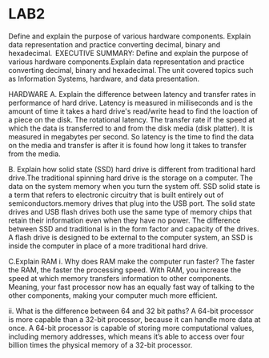# LAB2
Define and explain the purpose of various hardware components. Explain data representation and practice converting decimal, binary and hexadecimal. 
EXECUTIVE SUMMARY:
Define and explain the purpose of various hardware components.Explain data representation and practice converting decimal, binary and hexadecimal. The unit covered topics such as Information Systems, hardware, and data presentation. 

HARDWARE
A. Explain the difference between latency and transfer rates in performance of hard drive. 
Latency is measured in miiliseconds and is the amount of time it takes a hard drive's read/write head to find the loaction of a piece on   the disk. The rotational latency. The transfer rate if the speed at which the data is transferred to and from the disk media (disk platter). It is measured in megabytes per second. So latency is the time to find the data on the media and transfer is after it is found how long it takes to transfer from the media.

B. Explain how solid state (SSD) hard drive is different from traditional hard drive.The traditional spinning hard drive is the storage on a computer. The data on the system memory when you turn the system off. SSD solid state is a term that refers to electronic circuitry that is built entirely out of semiconductors.memory drives that plug into the USB port. The solid state drives and USB flash drives both use the same type of memory chips that retain their information even when they have no power. The difference between SSD and traditional is in the form factor and capacity of the drives. A flash drive is designed to be external to the computer system, an SSD is inside the computer in place of a more traditional hard drive.

C.Explain RAM
i. Why does RAM make the computer run faster?
The faster the RAM, the faster the processing speed. With RAM, you increase the speed at which memory transfers information to other components. Meaning, your fast processor now has an equally fast way of talking to the other components, making your computer much more efficient.

ii. What is the difference between 64 and 32 bit paths?
A 64-bit processor is more capable than a 32-bit processor, because it can handle more data at once. A 64-bit processor is capable of storing more computational values, including memory addresses, which means it’s able to access over four billion times the physical memory of a 32-bit processor.



